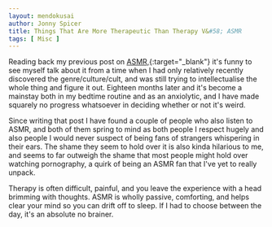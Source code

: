 ```yaml
---
layout: mendokusai
author: Jonny Spicer
title: Things That Are More Therapeutic Than Therapy V&#58; ASMR
tags: [ Misc ]
---
```

Reading back my previous post on [ASMR,](/mendokusai/2018/12/09/asmr){:target="_blank"} it's funny to see myself talk about it from a time when I had only relatively
recently discovered the genre/culture/cult, and was still trying to intellectualise the whole thing and figure it out. Eighteen months later and it's become a mainstay
both in my bedtime routine and as an anxiolytic, and I have made squarely no progress whatsoever in deciding whether or not it's weird.

Since writing that post I have found a couple of people who also listen to ASMR, and both of them spring to mind as both people I respect hugely and also people I would
never suspect of being fans of strangers whispering in their ears. The shame they seem to hold over it is also kinda hilarious to me, and seems to far outweigh the shame
that most people might hold over watching pornography, a quirk of being an ASMR fan that I've yet to really unpack.

Therapy is often difficult, painful, and you leave the experience with a head brimming with thoughts. ASMR is wholly passive, comforting, and helps clear your mind so you can
drift off to sleep. If I had to choose between the day, it's an absolute no brainer.
